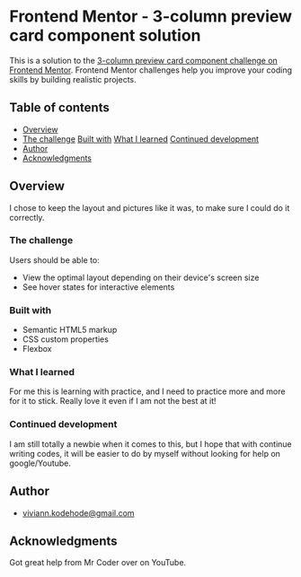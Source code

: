# Frontend Mentor - 3-column preview card component solution

This is a solution to the [3-column preview card component challenge on Frontend Mentor](https://www.frontendmentor.io/challenges/3column-preview-card-component-pH92eAR2-). Frontend Mentor challenges help you improve your coding skills by building realistic projects. 

## Table of contents

- [Overview](#overview)
- [The challenge](#the-challenge)
  [Built with](#built-with)
  [What I learned](#what-i-learned)
  [Continued development](#continued-development)
- [Author](#author)
- [Acknowledgments](#acknowledgments)


## Overview

I chose to keep the layout and pictures like it was, to make sure I could do it correctly.

### The challenge

Users should be able to:

- View the optimal layout depending on their device's screen size
- See hover states for interactive elements


### Built with

- Semantic HTML5 markup
- CSS custom properties
- Flexbox


### What I learned

For me this is learning with practice, and I need to practice more and more for it to stick. Really love it even if I am not the best at it!


### Continued development

I am still totally a newbie when it comes to this, but I hope that with continue writing codes, it will be easier to do by myself without looking for help on google/Youtube.


## Author

- viviann.kodehode@gmail.com


## Acknowledgments

Got great help from Mr Coder over on YouTube.
